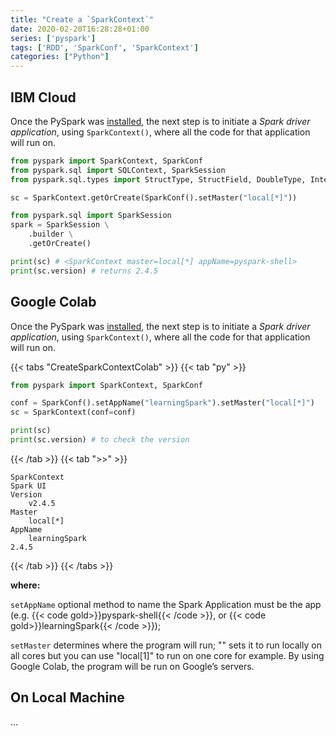 ```yaml
---
title: "Create a `SparkContext`"
date: 2020-02-20T16:28:28+01:00
series: ['pyspark']
tags: ['RDD', 'SparkConf', 'SparkContext']
categories: ["Python"]
---
```


## IBM Cloud
Once the PySpark was [installed](/posts/python/pyspark/installing-pyspark-in-ibm-cloud), the next step is to initiate a _Spark driver application_, using `SparkContext()`, where all the code for that application will run on.

```python
from pyspark import SparkContext, SparkConf
from pyspark.sql import SQLContext, SparkSession
from pyspark.sql.types import StructType, StructField, DoubleType, IntegerType, StringType

sc = SparkContext.getOrCreate(SparkConf().setMaster("local[*]"))

from pyspark.sql import SparkSession
spark = SparkSession \
    .builder \
    .getOrCreate()

print(sc) # <SparkContext master=local[*] appName=pyspark-shell>
print(sc.version) # returns 2.4.5
```

## Google Colab
Once the PySpark was [installed](/posts/python/pyspark/installing-in-google-colab), the next step is to initiate a _Spark driver application_, using `SparkContext()`, where all the code for that application will run on.

{{< tabs "CreateSparkContextColab" >}}
{{< tab "py" >}}
```python
from pyspark import SparkContext, SparkConf

conf = SparkConf().setAppName("learningSpark").setMaster("local[*]")
sc = SparkContext(conf=conf)

print(sc)
print(sc.version) # to check the version
```
{{< /tab >}}
{{< tab ">>" >}}
```
SparkContext
Spark UI
Version
	v2.4.5
Master
	local[*]
AppName
	learningSpark
2.4.5
```
{{< /tab >}}
{{< /tabs >}}

**where:**

`setAppName` optional method to name the Spark Application must be the app  (e.g. {{< code gold>}}pyspark-shell{{< /code >}}, or {{< code gold>}}learningSpark{{< /code >}}); 

`setMaster` determines where the program will run; "" sets it to run locally on all cores but you can use "local[1]" to run on one core for example. By using Google Colab, the program will be run on Google’s servers.

## On Local Machine

...